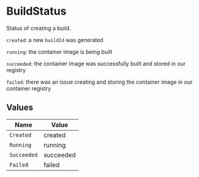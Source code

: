 # BuildStatus

Status of creating a build.

`created`: a new `buildId` was generated

`running`: the container image is being built

`succeeded`: the container image was successfully built and stored in our registry

`failed`: there was an issue creating and storing the container image in our container registry


## Values

| Name        | Value       |
| ----------- | ----------- |
| `Created`   | created     |
| `Running`   | running     |
| `Succeeded` | succeeded   |
| `Failed`    | failed      |